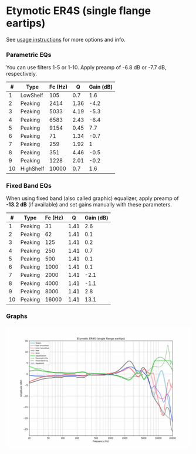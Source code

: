 # Etymotic ER4S (single flange eartips)
See [usage instructions](https://github.com/jaakkopasanen/AutoEq#usage) for more options and info.

### Parametric EQs
You can use filters 1-5 or 1-10. Apply preamp of -6.8 dB or -7.7 dB, respectively.

|   # | Type      |   Fc (Hz) |    Q |   Gain (dB) |
|-----|-----------|-----------|------|-------------|
|   1 | LowShelf  |       105 | 0.7  |         1.6 |
|   2 | Peaking   |      2414 | 1.36 |        -4.2 |
|   3 | Peaking   |      5033 | 4.19 |        -5.3 |
|   4 | Peaking   |      6583 | 2.43 |        -6.4 |
|   5 | Peaking   |      9154 | 0.45 |         7.7 |
|   6 | Peaking   |        71 | 1.34 |        -0.7 |
|   7 | Peaking   |       259 | 1.92 |         1   |
|   8 | Peaking   |       351 | 4.46 |        -0.5 |
|   9 | Peaking   |      1228 | 2.01 |        -0.2 |
|  10 | HighShelf |     10000 | 0.7  |         1.6 |

### Fixed Band EQs
When using fixed band (also called graphic) equalizer, apply preamp of **-13.2 dB** (if available) and set gains manually with these parameters.

|   # | Type    |   Fc (Hz) |    Q |   Gain (dB) |
|-----|---------|-----------|------|-------------|
|   1 | Peaking |        31 | 1.41 |         2.6 |
|   2 | Peaking |        62 | 1.41 |         0.1 |
|   3 | Peaking |       125 | 1.41 |         0.2 |
|   4 | Peaking |       250 | 1.41 |         0.7 |
|   5 | Peaking |       500 | 1.41 |         0.1 |
|   6 | Peaking |      1000 | 1.41 |         0.1 |
|   7 | Peaking |      2000 | 1.41 |        -2.1 |
|   8 | Peaking |      4000 | 1.41 |        -1.1 |
|   9 | Peaking |      8000 | 1.41 |         2.8 |
|  10 | Peaking |     16000 | 1.41 |        13.1 |

### Graphs
![](./Etymotic%20ER4S%20(single%20flange%20eartips).png)
